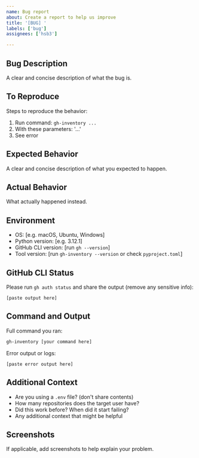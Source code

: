 ```yaml
---
name: Bug report
about: Create a report to help us improve
title: '[BUG] '
labels: ['bug']
assignees: ['hsb3']

---
```


## Bug Description
A clear and concise description of what the bug is.

## To Reproduce
Steps to reproduce the behavior:
1. Run command: `gh-inventory ...`
2. With these parameters: '...'
3. See error

## Expected Behavior
A clear and concise description of what you expected to happen.

## Actual Behavior
What actually happened instead.

## Environment
- OS: [e.g. macOS, Ubuntu, Windows]
- Python version: [e.g. 3.12.1]
- GitHub CLI version: [run `gh --version`]
- Tool version: [run `gh-inventory --version` or check `pyproject.toml`]

## GitHub CLI Status
Please run `gh auth status` and share the output (remove any sensitive info):
```
[paste output here]
```

## Command and Output
Full command you ran:
```bash
gh-inventory [your command here]
```

Error output or logs:
```
[paste error output here]
```

## Additional Context
- Are you using a `.env` file? (don't share contents)
- How many repositories does the target user have?
- Did this work before? When did it start failing?
- Any additional context that might be helpful

## Screenshots
If applicable, add screenshots to help explain your problem.

